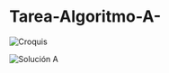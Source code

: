 # Tarea-Algoritmo-A- 
![Croquis](https://github.com/Johncarpi/Tarea-Algoritmo-A-/assets/150828183/8beab5af-9c44-4f6e-b1f9-ef667ab96118)

![Solución A](https://github.com/Johncarpi/Tarea-Algoritmo-A-/assets/150828183/feb6f0b0-8b44-45cc-a220-12a21ae12f75)

